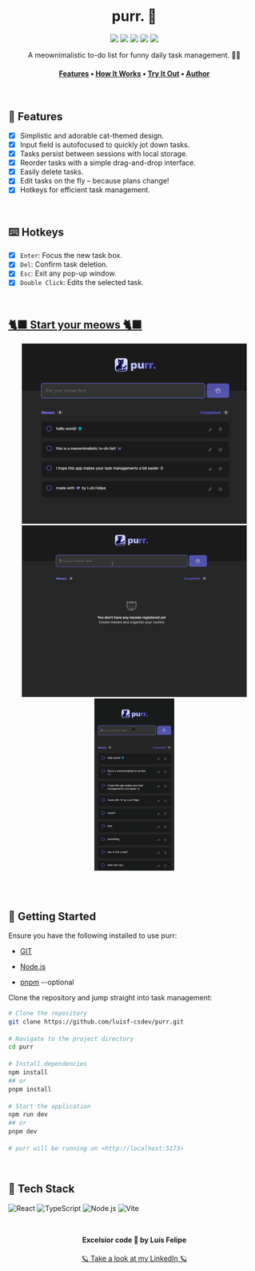<div align="center"> 

# purr. 🐾

</div>

<div align="center">
    <img src="https://img.shields.io/badge/version-1.0.0-blue.svg?cacheSeconds=2592000" />
    <img src="https://img.shields.io/badge/status-active-success.svg" />
    <img src="https://img.shields.io/github/license/luisf-csdev/purr" />
    <img src="https://img.shields.io/github/forks/luisf-csdev/purr" />
    <img src="https://img.shields.io/github/stars/luisf-csdev/purr" />
</div>

<p align="center">A meownimalistic to-do list for funny daily task management. 📝✨</p>

<h4 align="center">
    <a href="#-features">Features</a> •
    <a href="#-how-it-works">How It Works</a> •
    <a href="#try-it-yourself">Try It Out</a> •
    <a href="#-excelsior-code--by-luís-felipe">Author</a>
</h4>
<br>

## 📌 Features
- [x] Simplistic and adorable cat-themed design.
- [x] Input field is autofocused to quickly jot down tasks.
- [x] Tasks persist between sessions with local storage.
- [x] Reorder tasks with a simple drag-and-drop interface.
- [x] Easily delete tasks.
- [x] Edit tasks on the fly – because plans change!
- [x] Hotkeys for efficient task management.
<br>

## ⌨️ Hotkeys 
- [x] `Enter`: Focus the new task box.
- [x] `Del`: Confirm task deletion.
- [x] `Esc`: Exit any pop-up window.
- [x] `Double Click`: Edits the selected task.
<br>

## [🐈‍⬛ Start your meows 🐈‍⬛](https://purr-dot.web.app/)
<div align="center">
    <img alt="purr-pic" width="450rem" src="./github/purr-pic.png"><br>
    <img alt="purr-gif1" width="450rem" src="./github/purr-gif1.gif">
    <img alt="purr-gif2" width="160rem" src="./github/purr-gif2.gif">
</div>

## 
<br>

## 💾 Getting Started
Ensure you have the following installed to use purr:
- [GIT](https://git-scm.com/)
- [Node.js](https://nodejs.org/en/)

- [pnpm](https://pnpm.io/) --optional

Clone the repository and jump straight into task management:
```bash
# Clone the repository
git clone https://github.com/luisf-csdev/purr.git

# Navigate to the project directory
cd purr

# Install dependencies
npm install
## or
pnpm install

# Start the application
npm run dev 
## or 
pnpm dev

# purr will be running on <http://localhost:5173>
```
<br>

## 💽 Tech Stack
<div>
    <img alt="React" height="50rem" src="https://img.shields.io/badge/React-20232A?style=for-the-badge&logo=react&logoColor=61DAFB" />
    <img alt="TypeScript" height="50rem" src="https://img.shields.io/badge/TypeScript-007ACC?style=for-the-badge&logo=typescript&logoColor=white" />
    <img alt="Node.js" height="50rem" src="https://img.shields.io/badge/Node.js-43853D?style=for-the-badge&logo=node.js&logoColor=white" />
    <img alt="Vite" height="50rem" src="https://img.shields.io/badge/vite-%23646CFF.svg?style=for-the-badge&logo=vite&logoColor=white" />
</div>
<br>

##

<div align="center">

#### Excelsior code 💜 by Luís Felipe

[🪐 Take a look at my LinkedIn 🪐](https://www.linkedin.com/in/luisf-csdev/)
</div>